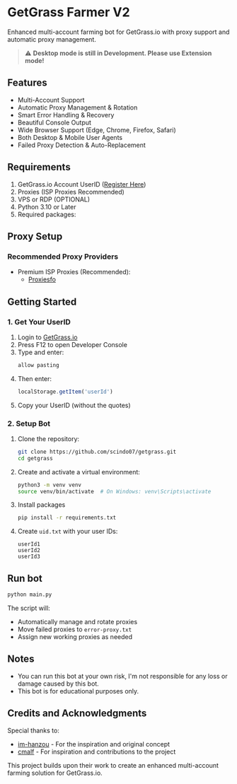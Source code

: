# GetGrass Farmer V2

Enhanced multi-account farming bot for GetGrass.io with proxy support and automatic proxy management.

> ⚠️ **Desktop mode is still in Development. Please use Extension mode!**

## Features
* Multi-Account Support
* Automatic Proxy Management & Rotation
* Smart Error Handling & Recovery
* Beautiful Console Output
* Wide Browser Support (Edge, Chrome, Firefox, Safari)
* Both Desktop & Mobile User Agents
* Failed Proxy Detection & Auto-Replacement

## Requirements
1. GetGrass.io Account UserID ([Register Here](https://app.getgrass.io))
2. Proxies (ISP Proxies Recommended)
3. VPS or RDP (OPTIONAL)
4. Python 3.10 or Later
5. Required packages:

## Proxy Setup
### Recommended Proxy Providers
- Premium ISP Proxies (Recommended):
  * [Proxiesfo](https://app.proxies.fo/ref/208a608a-0dbf-13c3-7651-7f5303fc5cb2)

## Getting Started

### 1. Get Your UserID
1. Login to [GetGrass.io](https://app.getgrass.io)
2. Press F12 to open Developer Console
3. Type and enter:
   ```js
   allow pasting
   ```
4. Then enter:
   ```js
   localStorage.getItem('userId')
   ```
5. Copy your UserID (without the quotes)

### 2. Setup Bot
1. Clone the repository:
   ```bash
   git clone https://github.com/scindo07/getgrass.git
   cd getgrass
   ```
2. Create and activate a virtual environment:

   ```bash
   python3 -m venv venv
   source venv/bin/activate  # On Windows: venv\Scripts\activate
   ```
   

3. Install packages
   ```bash
   pip install -r requirements.txt
   ```


4. Create `uid.txt` with your user IDs:
   ```
   userId1
   userId2
   userId3
   ```

## Run bot
```bash
python main.py
```

The script will:
- Automatically manage and rotate proxies
- Move failed proxies to `error-proxy.txt`
- Assign new working proxies as needed

## Notes
- You can run this bot at your own risk, I'm not responsible for any loss or damage caused by this bot.
- This bot is for educational purposes only.

## Credits and Acknowledgments
Special thanks to:
- [im-hanzou](https://github.com/im-hanzou) - For the inspiration and original concept
- [cmalf](https://github.com/cmalf) - For inspiration and contributions to the project

This project builds upon their work to create an enhanced multi-account farming solution for GetGrass.io.

